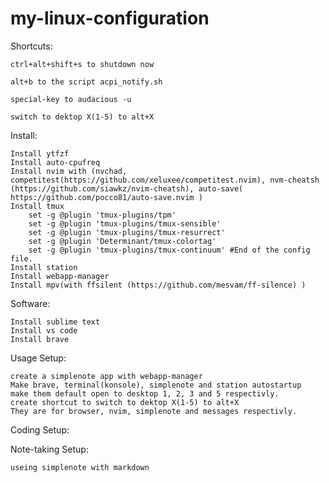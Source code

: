 # my-linux-configuration

Shortcuts:

    ctrl+alt+shift+s to shutdown now

    alt+b to the script acpi_notify.sh

    special-key to audacious -u

    switch to dektop X(1-5) to alt+X

Install:

    Install ytfzf
    Install auto-cpufreq
    Install nvim with (nvchad, competitest(https://github.com/xeluxee/competitest.nvim), nvm-cheatsh (https://github.com/siawkz/nvim-cheatsh), auto-save( https://github.com/pocco81/auto-save.nvim )
    Install tmux
        set -g @plugin 'tmux-plugins/tpm'
        set -g @plugin 'tmux-plugins/tmux-sensible'
        set -g @plugin 'tmux-plugins/tmux-resurrect'
        set -g @plugin 'Determinant/tmux-colortag'
        set -g @plugin 'tmux-plugins/tmux-continuum' #End of the config file.
    Install station
    Install webapp-manager
    Install mpv(with ffsilent (https://github.com/mesvam/ff-silence) )

Software:

    Install sublime text
    Install vs code
    Install brave

Usage Setup:

    create a simplenote app with webapp-manager
    Make brave, terminal(konsole), simplenote and station autostartup
    make them default open to desktop 1, 2, 3 and 5 respectivly. 
    create shortcut to switch to dektop X(1-5) to alt+X
    They are for browser, nvim, simplenote and messages respectivly.

Coding Setup:

Note-taking Setup:

    useing simplenote with markdown
